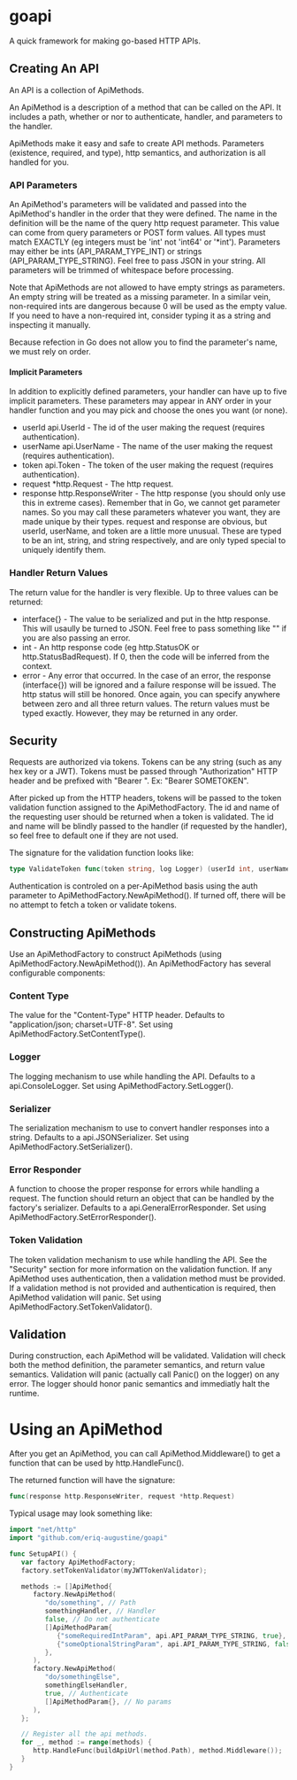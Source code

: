 # goapi
A quick framework for making go-based HTTP APIs.

## Creating An API

An API is a collection of ApiMethods.

An ApiMethod is a description of a method that can be called on the API.
It includes a path, whether or nor to authenticate, handler, and parameters to the handler.

ApiMethods make it easy and safe to create API methods.
Parameters (existence, required, and type), http semantics, and authorization is all handled for you.

### API Parameters

An ApiMethod's parameters will be validated and passed into the ApiMethod's handler in the order that they were defined.
The name in the definition will be the name of the query http request parameter.
This value can come from query parameters or POST form values.
All types must match EXACTLY (eg integers must be 'int' not 'int64' or '*int').
Parameters may either be ints (API_PARAM_TYPE_INT) or strings (API_PARAM_TYPE_STRING).
Feel free to pass JSON in your string.
All parameters will be trimmed of whitespace before processing.

Note that ApiMethods are not allowed to have empty strings as parameters.
An empty string will be treated as a missing parameter.
In a similar vein, non-required ints are dangerous because 0 will be used as the empty value.
If you need to have a non-required int, consider typing it as a string and inspecting it manually.

Because refection in Go does not allow you to find the parameter's name, we must rely on order.

#### Implicit Parameters

In addition to explicitly defined parameters, your handler can have up to five implicit parameters.
These parameters may appear in ANY order in your handler function and you may pick and choose the ones you want (or none).
 - userId api.UserId - The id of the user making the request (requires authentication).
 - userName api.UserName - The name of the user making the request (requires authentication).
 - token api.Token - The token of the user making the request (requires authentication).
 - request *http.Request - The http request.
 - response http.ResponseWriter - The http response (you should only use this in extreme cases).
Remember that in Go, we cannot get parameter names.
So you may call these parameters whatever you want, they are made unique by their types.
request and response are obvious, but userId, userName, and token are a little more unusual.
These are typed to be an int, string, and string respectively, and are only typed special to uniquely identify them.

### Handler Return Values

The return value for the handler is very flexible.
Up to three values can be returned:
 - interface{} - The value to be serialized and put in the http response.
                 This will usaully be turned to JSON.
                 Feel free to pass something like "" if you are also passing an error.
 - int - An http response code (eg http.StatusOK or http.StatusBadRequest).
         If 0, then the code will be inferred from the context.
 - error - Any error that occurred.
           In the case of an error, the response (interface{}) will be ignored and a failure response will be issued.
           The http status will still be honored.
Once again, you can specify anywhere between zero and all three return values.
The return values must be typed exactly.
However, they may be returned in any order.

## Security

Requests are authorized via tokens.
Tokens can be any string (such as any hex key or a JWT).
Tokens must be passed through "Authorization" HTTP header and be prefixed with "Bearer ".
Ex: "Bearer SOMETOKEN".

After picked up from the HTTP headers, tokens will be passed to the token validation function assigned to the ApiMethodFactory.
The id and name of the requesting user should be returned when a token is validated.
The id and name will be blindly passed to the handler (if requested by the handler), so feel free to default one if they are not used.

The signature for the validation function looks like:
```go
type ValidateToken func(token string, log Logger) (userId int, userName string, err error)
```

Authentication is controled on a per-ApiMethod basis using the auth parameter to ApiMethodFactory.NewApiMethod().
If turned off, there will be no attempt to fetch a token or validate tokens.

## Constructing ApiMethods

Use an ApiMethodFactory to construct ApiMethods (using ApiMethodFactory.NewApiMethod()).
An ApiMethodFactory has several configurable components:

### Content Type

The value for the "Content-Type" HTTP header.
Defaults to "application/json; charset=UTF-8".
Set using ApiMethodFactory.SetContentType().

### Logger

The logging mechanism to use while handling the API.
Defaults to a api.ConsoleLogger.
Set using ApiMethodFactory.SetLogger().

### Serializer

The serialization mechanism to use to convert handler responses into a string.
Defaults to a api.JSONSerializer.
Set using ApiMethodFactory.SetSerializer().

### Error Responder

A function to choose the proper response for errors while handling a request.
The function should return an object that can be handled by the factory's serializer.
Defaults to a api.GeneralErrorResponder.
Set using ApiMethodFactory.SetErrorResponder().

### Token Validation

The token validation mechanism to use while handling the API.
See the "Security" section for more information on the validation function.
If any ApiMethod uses authentication, then a validation method must be provided.
If a validation method is not provided and authentication is required, then ApiMethod validation will panic.
Set using ApiMethodFactory.SetTokenValidator().

## Validation

During construction, each ApiMethod will be validated.
Validation will check both the method definition, the parameter semantics, and return value semantics.
Validation will panic (actually call Panic() on the logger) on any error.
The logger should honor panic semantics and immediatly halt the runtime.

# Using an ApiMethod

After you get an ApiMethod, you can call ApiMethod.Middleware() to get a function that can be used by http.HandleFunc().

The returned function will have the signature:
```go
func(response http.ResponseWriter, request *http.Request)
```

Typical usage may look something like:
```go
import "net/http"
import "github.com/eriq-augustine/goapi"

func SetupAPI() {
   var factory ApiMethodFactory;
   factory.setTokenValidator(myJWTTokenValidator);

   methods := []ApiMethod{
      factory.NewApiMethod(
         "do/something", // Path
         somethingHandler, // Handler
         false, // Do not authenticate
         []ApiMethodParam{
            {"someRequiredIntParam", api.API_PARAM_TYPE_STRING, true},
            {"someOptionalStringParam", api.API_PARAM_TYPE_STRING, false},
         },
      ),
      factory.NewApiMethod(
         "do/somethingElse",
         somethingElseHandler,
         true, // Authenticate
         []ApiMethodParam{}, // No params
      ),
   };

   // Register all the api methods.
   for _, method := range(methods) {
      http.HandleFunc(buildApiUrl(method.Path), method.Middleware());
   }
}
```
